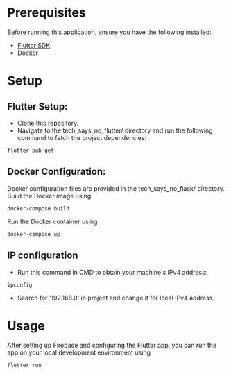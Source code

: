 # Prerequisites
Before running this application, ensure you have the following installed:

- [Flutter SDK](https://docs.flutter.dev/get-started/install)
- Docker

# Setup
## Flutter Setup:
- Clone this repository.
- Navigate to the tech_says_no_flutter/ directory and run the following command to fetch the project dependencies:
```
flutter pub get
```

## Docker Configuration:
Docker configuration files are provided in the tech_says_no_flask/ directory.
Build the Docker image using 
```
docker-compose build
```
Run the Docker container using 
```
docker-compose up
```

## IP configuration
- Run this command in CMD to obtain your machine's IPv4 address:
```
ipconfig
```
- Search for '192.168.0' in project and change it for local IPv4 address.

# Usage
After setting up Firebase and configuring the Flutter app, you can run the app on your local development environment using 
```
flutter run
```
